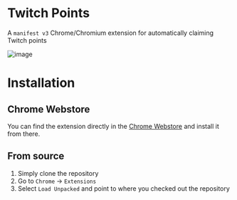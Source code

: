 # Twitch Points
A `manifest v3` Chrome/Chromium extension for automatically claiming Twitch points

![image](https://github.com/user-attachments/assets/8fc69dc6-2549-41dd-aa7b-4f7eff659312)


# Installation

## Chrome Webstore
You can find the extension directly in the [Chrome Webstore](https://chromewebstore.google.com/detail/twitch-points/kaodlfjeiddkmfbijfghhpffhenppmcf) and install it from there.

## From source
1. Simply clone the repository
2. Go to `Chrome` -> `Extensions`
3. Select `Load Unpacked` and point to where you checked out the repository

